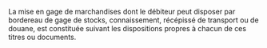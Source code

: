 La mise en gage de marchandises dont le débiteur peut disposer par bordereau de
gage de stocks, connaissement, récépissé de transport ou de douane, est constituée suivant les
dispositions propres à chacun de ces titres ou documents.